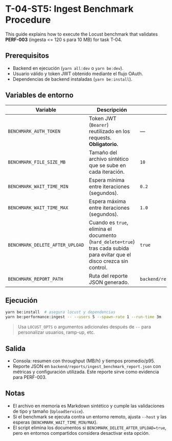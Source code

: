 
# T-04-ST5: Ingest Benchmark Procedure

This guide explains how to execute the Locust benchmark that validates **PERF-003** (ingesta <= 120 s para 10 MB) for task T-04.

## Prerequisitos

- Backend en ejecución (`yarn all:dev` o `yarn be:dev`).
- Usuario válido y token JWT obtenido mediante el flujo OAuth.
- Dependencias de backend instaladas (`yarn be:install`).

## Variables de entorno

| Variable | Descripción | Valor por defecto |
|----------|-------------|-------------------|
| `BENCHMARK_AUTH_TOKEN` | Token JWT (`Bearer`) reutilizado en los requests. **Obligatorio.** | — |
| `BENCHMARK_FILE_SIZE_MB` | Tamaño del archivo sintético que se sube en cada iteración. | `10` |
| `BENCHMARK_WAIT_TIME_MIN` | Espera mínima entre iteraciones (segundos). | `0.2` |
| `BENCHMARK_WAIT_TIME_MAX` | Espera máxima entre iteraciones (segundos). | `1.0` |
| `BENCHMARK_DELETE_AFTER_UPLOAD` | Cuando es `true`, elimina el documento (`hard_delete=true`) tras cada subida para evitar que el disco crezca sin control. | `true` |
| `BENCHMARK_REPORT_PATH` | Ruta del reporte JSON generado. | `backend/reports/ingest_benchmark_report.json` |

## Ejecución

```bash
yarn be:install  # asegura locust y dependencias
yarn be:performance:ingest -- --users 5 --spawn-rate 1 --run-time 3m   --host http://localhost:8000
```

> Usa `LOCUST_OPTS` o argumentos adicionales después de `--` para personalizar usuarios, ramp-up, etc.

## Salida

- Consola: resumen con throughput (MB/h) y tiempos promedio/p95.
- Reporte JSON en `backend/reports/ingest_benchmark_report.json` con métricas y configuración utilizada. Este reporte sirve como evidencia para PERF-003.

## Notas

- El archivo en memoria es Markdown sintético y cumple las validaciones de tipo y tamaño (`UploadService`).
- Si el benchmark se ejecuta contra un entorno remoto, ajusta `--host` y las esperas (`BENCHMARK_WAIT_TIME_MIN/MAX`).
- El script elimina los documentos si `BENCHMARK_DELETE_AFTER_UPLOAD=true`, pero en entornos compartidos considera desactivar esta opción.
